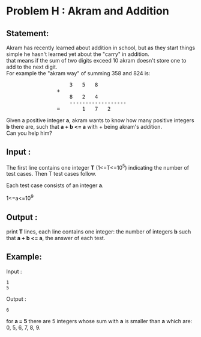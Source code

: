 # Problem H : Akram and Addition

## Statement:
Akram has recently learned about addition in school, but as they start things simple he hasn't learned yet about the "carry" in addition.  
that means if the sum of two digits exceed 10 akram doesn't store one to add to the next digit.  
For example the "akram way" of summing 358 and 824 is:  
<pre>
					3	5	8  
				+  
					8	2	4  
					------------------
				=   	1	7	2  
</pre>
Given a positive integer **a**, akram wants to know how many positive integers **b** there are, such that **a + b <= a** with + being akram's addition.  
Can you help him?

## Input :
The first line contains one integer **T** (1<=T<=10<sup>5</sup>) indicating the number of test cases. Then T test cases follow.

Each test case consists of an integer **a**.

1<=a<=10<sup>9</sup>

## Output :
print **T** lines, each line contains one integer: the number of integers **b** such that **a + b <= a**, the answer of each test.

## Example:
Input :  

```
1
5
```

Output :  

```
6
```
for **a = 5** there are 5 integers whose sum with **a** is smaller than **a** which are: 0, 5, 6, 7, 8, 9.
